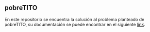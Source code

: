 <h2>pobreTITO</h2>
<p>En este repositorio se encuentra la solución al problema planteado de pobreTITO, su documentación se puede encontrar en el siguiente <a href= "https://docs.google.com/document/d/10mXgNP0HFBQNluKkag4NiJhUZqDXtAoTIPChzX_v7CI/edit">link</a>.</p>
